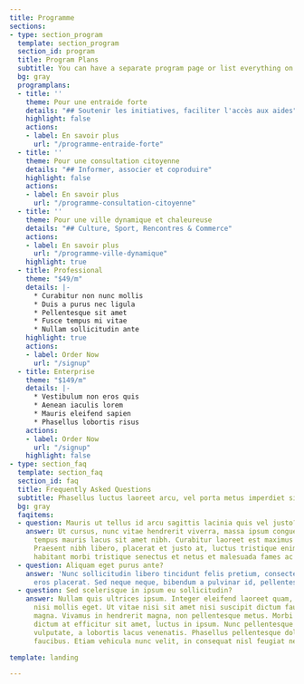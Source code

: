 ```yaml
---
title: Programme
sections:
- type: section_program
  template: section_program
  section_id: program
  title: Program Plans
  subtitle: You can have a separate program page or list everything on the home page.
  bg: gray
  programplans:
  - title: ''
    theme: Pour une entraide forte
    details: "## Soutenir les initiatives, faciliter l'accès aux aides"
    highlight: false
    actions:
    - label: En savoir plus
      url: "/programme-entraide-forte"
  - title: ''
    theme: Pour une consultation citoyenne
    details: "## Informer, associer et coproduire"
    highlight: false
    actions:
    - label: En savoir plus
      url: "/programme-consultation-citoyenne"
  - title: ''
    theme: Pour une ville dynamique et chaleureuse
    details: "## Culture, Sport, Rencontres & Commerce"
    actions:
    - label: En savoir plus
      url: "/programme-ville-dynamique"
    highlight: true
  - title: Professional
    theme: "$49/m"
    details: |-
      * Curabitur non nunc mollis
      * Duis a purus nec ligula
      * Pellentesque sit amet
      * Fusce tempus mi vitae
      * Nullam sollicitudin ante
    highlight: true
    actions:
    - label: Order Now
      url: "/signup"
  - title: Enterprise
    theme: "$149/m"
    details: |-
      * Vestibulum non eros quis
      * Aenean iaculis lorem
      * Mauris eleifend sapien
      * Phasellus lobortis risus
    actions:
    - label: Order Now
      url: "/signup"
    highlight: false
- type: section_faq
  template: section_faq
  section_id: faq
  title: Frequently Asked Questions
  subtitle: Phasellus luctus laoreet arcu, vel porta metus imperdiet sit amet.
  bg: gray
  faqitems:
  - question: Mauris ut tellus id arcu sagittis lacinia quis vel justo?
    answer: Ut cursus, nunc vitae hendrerit viverra, massa ipsum congue quam, sed
      tempus mauris lacus sit amet nibh. Curabitur laoreet est maximus mollis feugiat.
      Praesent nibh libero, placerat et justo at, luctus tristique enim. Pellentesque
      habitant morbi tristique senectus et netus et malesuada fames ac turpis egestas.
  - question: Aliquam eget purus ante?
    answer: 'Nunc sollicitudin libero tincidunt felis pretium, consectetur aliquam
      eros placerat. Sed neque neque, bibendum a pulvinar id, pellentesque eget velit. '
  - question: Sed scelerisque in ipsum eu sollicitudin?
    answer: Nullam quis ultrices ipsum. Integer eleifend laoreet quam, ac dignissim
      nisi mollis eget. Ut vitae nisi sit amet nisi suscipit dictum faucibus eget
      magna. Vivamus in hendrerit magna, non pellentesque metus. Morbi orci odio,
      dictum at efficitur sit amet, luctus in ipsum. Nunc pellentesque mi vel dui
      vulputate, a lobortis lacus venenatis. Phasellus pellentesque dolor id feugiat
      faucibus. Etiam vehicula nunc velit, in consequat nisl feugiat nec.

template: landing

---
```

